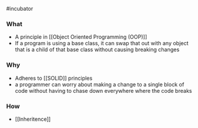 #incubator 

### What
- A principle in [[Object Oriented Programming (OOP)]]
- If a program is using a base class, it can swap that out with any object that is a child of that base class without causing breaking changes 

### Why 
- Adheres to [[SOLID]] principles 
- a programmer can worry about making a change to a single block of code without having to chase down everywhere where the code breaks 

### How 
- [[Inheritence]]

